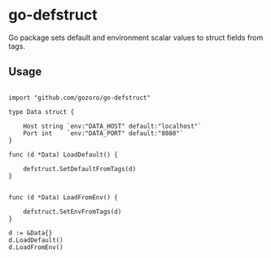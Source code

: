 # go-defstruct

Go package sets default and environment scalar values to struct fields from tags.


## Usage

```

import "github.com/gozoro/go-defstruct"

type Data struct {

	Host string `env:"DATA_HOST" default:"localhost"`
	Port int    `env:"DATA_PORT" default:"8080"`
}

func (d *Data) LoadDefault() {

	defstruct.SetDefaultFromTags(d)
}


func (d *Data) LoadFromEnv() {

	defstruct.SetEnvFromTags(d)
}

d := &Data{}
d.LoadDefault()
d.LoadFromEnv()


```
